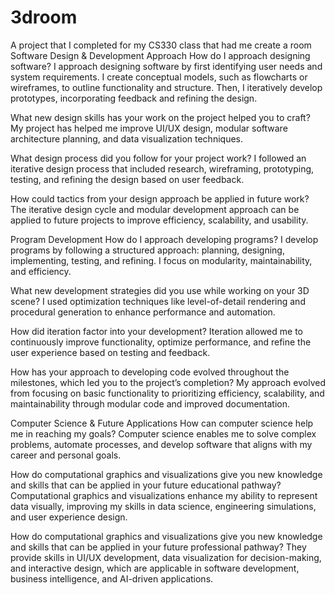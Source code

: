 # 3droom
A project that I completed for my CS330 class that had me create a room 
Software Design & Development Approach
How do I approach designing software?
I approach designing software by first identifying user needs and system requirements. I create conceptual models, such as flowcharts or wireframes, to outline functionality and structure. Then, I iteratively develop prototypes, incorporating feedback and refining the design.

What new design skills has your work on the project helped you to craft?
My project has helped me improve UI/UX design, modular software architecture planning, and data visualization techniques.

What design process did you follow for your project work?
I followed an iterative design process that included research, wireframing, prototyping, testing, and refining the design based on user feedback.

How could tactics from your design approach be applied in future work?
The iterative design cycle and modular development approach can be applied to future projects to improve efficiency, scalability, and usability.

Program Development
How do I approach developing programs?
I develop programs by following a structured approach: planning, designing, implementing, testing, and refining. I focus on modularity, maintainability, and efficiency.

What new development strategies did you use while working on your 3D scene?
I used optimization techniques like level-of-detail rendering and procedural generation to enhance performance and automation.

How did iteration factor into your development?
Iteration allowed me to continuously improve functionality, optimize performance, and refine the user experience based on testing and feedback.

How has your approach to developing code evolved throughout the milestones, which led you to the project’s completion?
My approach evolved from focusing on basic functionality to prioritizing efficiency, scalability, and maintainability through modular code and improved documentation.

Computer Science & Future Applications
How can computer science help me in reaching my goals?
Computer science enables me to solve complex problems, automate processes, and develop software that aligns with my career and personal goals.

How do computational graphics and visualizations give you new knowledge and skills that can be applied in your future educational pathway?
Computational graphics and visualizations enhance my ability to represent data visually, improving my skills in data science, engineering simulations, and user experience design.

How do computational graphics and visualizations give you new knowledge and skills that can be applied in your future professional pathway?
They provide skills in UI/UX development, data visualization for decision-making, and interactive design, which are applicable in software development, business intelligence, and AI-driven applications.
